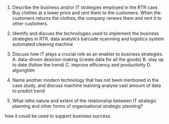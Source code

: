 1. Describe the business and/or IT strategies employed in the RTR case.
   Buy clothes at a lower price and  rent them to the customers. When the customers returns the clothes, the company renews them and rent it to other customers.
2. Identify and discuss the technologies used to implement the business strategies in RTR.
     data analytics
     barcode scanniing and logistics system
     automated cleaning machine


3. Discuss how IT plays a crucial role as an enabler to business strategies.
A. data-driven desicion making (create data for all the goods)
B. stay up to date (follow the trend)
C. improve efficiency and productivity
D. algorightm 



4. Name another modern technology that has not been mentioned in the case study, and discuss
    machine learning 
    analyse  vast amount of data to predict trend


3. What isthe nature and extent of the relationship between IT strategic planning and other
forms of organisational strategic planning?
        
how it could be used to support business success.
